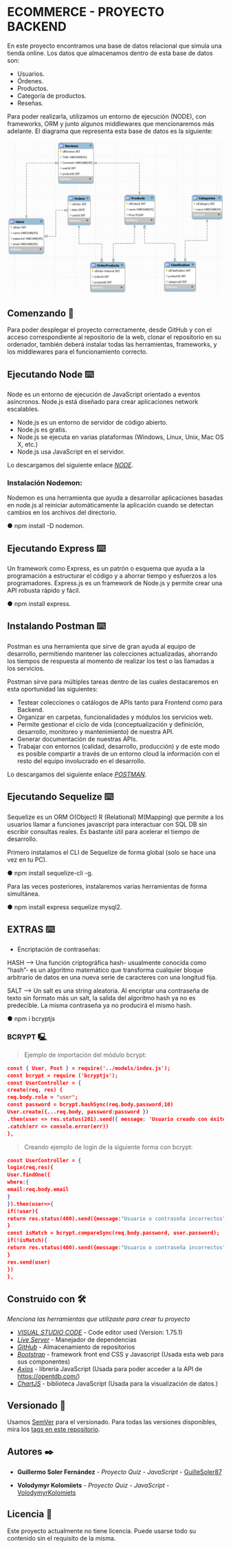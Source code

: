 # ECOMMERCE - PROYECTO BACKEND

En este proyecto encontramos una base de datos relacional que simula una tienda online. Los datos que almacenamos dentro de esta base de datos son:
- Usuarios.
- Órdenes.
- Productos.
- Categoría de productos.
- Reseñas.

Para poder realizarla, utilizamos un entorno de ejecución (NODE), con frameworks, ORM y junto algunos middlewares que mencionaremos más adelante.
El diagrama que representa esta base de datos es la siguiente:

![Diagrama](./assets/diagrama.jpg)

## Comenzando 🚀

Para poder desplegar el proyecto correctamente, desde GitHub y con el acceso correspondiente al repositorio de la web, clonar el repositorio en su ordenador, también deberá instalar todas las herramientas, frameworks, y los middlewares para el funcionamiento correcto.

## Ejecutando Node ⌨️
Node es un entorno de ejecución de JavaScript orientado a eventos asíncronos. Node.js está diseñado para crear aplicaciones network escalables.

- Node.js es un entorno de servidor de código abierto.
- Node.js es gratis.
- Node.js se ejecuta en varias plataformas (Windows, Linux, Unix, Mac OS X, etc.)
- Node.js usa JavaScript en el servidor.

Lo descargamos del siguiente enlace [*NODE*](https://nodejs.org/es/).

### Instalación Nodemon:
Nodemon es una herramienta que ayuda a desarrollar aplicaciones basadas en node.js al reiniciar automáticamente la aplicación cuando se detectan cambios en los archivos del directorio.

● npm install -D nodemon.


## Ejecutando Express ⌨️
Un framework como Express, es un patrón o esquema que ayuda a la programación a estructurar el código y a ahorrar tiempo y
esfuerzos a los programadores. Express.js es un framework de Node.js y permite crear una API robusta rápido y fácil.

● npm install express.


## Instalando Postman ⌨️
Postman es una herramienta que sirve de gran ayuda al equipo de desarrollo, permitiendo mantener las colecciones actualizadas, ahorrando los tiempos de respuesta al momento de realizar los test o las llamadas a los servicios.

Postman sirve para múltiples tareas dentro de las cuales destacaremos en esta oportunidad las siguientes:

- Testear colecciones o catálogos de APIs tanto para Frontend como para Backend.
- Organizar en carpetas, funcionalidades y módulos los servicios web.
- Permite gestionar el ciclo de vida (conceptualización y definición, desarrollo, monitoreo y mantenimiento) de nuestra API.
- Generar documentación de nuestras APIs.
- Trabajar con entornos (calidad, desarrollo, producción) y de este modo es posible compartir a través de un entorno cloud la información con   el resto del equipo involucrado en el desarrollo.

Lo descargamos del siguiente enlace [*POSTMAN*](https://www.postman.com/downloads/).

## Ejecutando Sequelize ⌨️

Sequelize es un ORM O(Object) R (Relational) M(Mapping) que permite a los usuarios llamar a funciones javascript para interactuar con SQL DB sin escribir consultas reales. Es bastante útil para acelerar el tiempo de desarrollo.

Primero instalamos el CLI de Sequelize de forma global (solo se hace una vez en tu PC).

● npm install sequelize-cli -g.

Para las veces posteriores, instalaremos varias herramientas de forma simultánea.

● npm install express sequelize mysql2.

## EXTRAS ⌨️
- Encriptación de contraseñas:

HASH --> Una función criptográfica hash- usualmente conocida como “hash”- es un algoritmo matemático que transforma cualquier
bloque arbitrario de datos en una nueva serie de caracteres con una longitud fija.

SALT --> Un salt es una string aleatoria. Al encriptar una contraseña de texto sin formato más un salt, la salida del
algoritmo hash ya no es predecible. La misma contraseña ya no producirá el mismo hash.

● npm i bcryptjs

### BCRYPT 🖳
>Ejemplo de importación del módulo bcrypt:
```json
const { User, Post } = require('../models/index.js');
const bcrypt = require ('bcryptjs');
const UserController = {
create(req, res) {
req.body.role = "user";
const password = bcrypt.hashSync(req.body.password,10)
User.create({...req.body, password:password })
.then(user => res.status(201).send({ message: 'Usuario creado con éxito', user }))
.catch(err => console.error(err))
},
```
>Creando ejemplo de login de la siguiente forma con bcrypt:
```json
const UserController = {
login(req,res){
User.findOne({
where:{
email:req.body.email
}
}).then(user=>{
if(!user){
return res.status(400).send({message:"Usuario o contraseña incorrectos"})
}
const isMatch = bcrypt.compareSync(req.body.password, user.password);
if(!isMatch){
return res.status(400).send({message:"Usuario o contraseña incorrectos"})
}
res.send(user)
})
},
```



## Construido con 🛠️

_Menciona las herramientas que utilizaste para crear tu proyecto_

* [*VISUAL STUDIO CODE*](https://code.visualstudio.com/) - Code editor used (Version: 1.75.1)
* [*Live Server*](https://marketplace.visualstudio.com/items?itemName=ritwickdey.LiveServer) - Manejador de dependencias
* [*GitHub*](https://github.com/) - Almacenamiento de repositorios
* [*Bootstrap*](https://getbootstrap.com/) - framework front end CSS y Javascript (Usada esta web para sus componentes)
* [*Axios*](https://axios-http.com/es/docs/intro) - librería JavaScript (Usada para poder acceder a la API de https://opentdb.com/)
* [*ChartJS*](https://www.chartjs.org/) - biblioteca JavaScript (Usada para la visualización de datos.)


## Versionado 📌

Usamos [SemVer](http://semver.org/) para el versionado. Para todas las versiones disponibles, mira los [tags en este repositorio](https://github.com/GuilleSoler87/Quiz_JavaScript.git).

## Autores ✒️

* **Guillermo Soler Fernández** - *Proyecto Quiz - JavaScript* - [GuilleSoler87](https://github.com/GuilleSoler87)

* **Volodymyr Kolomiiets** - *Proyecto Quiz - JavaScript* - [VolodymyrKolomiets](https://github.com/VolodymyrKolomiets)


## Licencia 📄

Este proyecto actualmente no tiene licencia. Puede usarse todo su contenido sin el requisito de la misma.